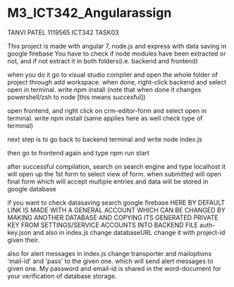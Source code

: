 # M3_ICT342_Angularassign
TANVI PATEL 1119565 ICT342 TASK03


This project is made with angular 7, node.js and express with data saving in google firebase You have to check if node modules have been extracted or not, and if not extract it in both folders(i.e. backend and frontend)

when you do it go to visual studio compiler and open the whole folder of project through add workspace. when done, right-click backend and select open in terminal. write npm install (note that when done it changes powershell/zsh to node [this means succesful])

open frontend, and right click on crm-editor-form and select open in terminal. write npm install (same applies here as well check type of terminal)

next step is to go back to backend terminal and write node index.js

then go to frontend again and type npm run start

after successful compilation, search on search engine and type localhost it will open up the 1st form to select view of form. when submitted will open final form which will accept multiple entries and data will be stored in google database

if you want to check datasaving search google firebase HERE BY DEFAULT LINK IS MADE WITH A GENERAL ACCOUNT WHICH CAN BE CHANGED BY MAKING ANOTHER DATABASE AND COPYING ITS GENERATED PRIVATE KEY FROM SETTINGS/SERVICE ACCOUNTS INTO BACKEND FILE auth-key.json and also in index.js change databaseURL change it with project-id given their. 

also for alert messages in index.js change transporter and mailoptions 'mail-id' and 'pass' to the given one. which will send alert messages to given one. 
My password and email-id is shared in the word-document for your verification of database storage. 


